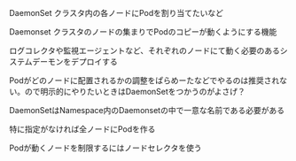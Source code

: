 DaemonSet クラスタ内の各ノードにPodを割り当てたいなど

Daemonset クラスタのノードの集まりでPodのコピーが動くようにする機能

ログコレクタや監視エージェントなど、それぞれのノードにて動く必要のあるシステムデーモンをデプロイする

Podがどのノードに配置されるかの調整をぱらめーたなどでやるのは推奨されない。ので明示的にやりたいときはDaemonSetをつかうのがよさげ？

DaemonSetはNamespace内のDaemonsetの中で一意な名前である必要がある

特に指定がなければ全ノードにPodを作る

Podが動くノードを制限するにはノードセレクタを使う